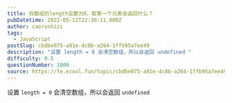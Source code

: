 ```yaml
---
title: 将数组的length设置为0，取第一个元素会返回什么？
pubDatetime: 2022-05-11T22:38:11.000Z
author: caorushizi
tags:
  - JavaScript
postSlug: cbdbe075-a81e-4c8b-a264-1ffb95a7ee49
description: "设置 length = 0 会清空数组，所以会返回 undefined "
difficulty: 0.5
questionNumber: 1800
source: https://fe.ecool.fun/topic/cbdbe075-a81e-4c8b-a264-1ffb95a7ee49
---
```


设置 `length = 0` 会清空数组，所以会返回 `undefined`
